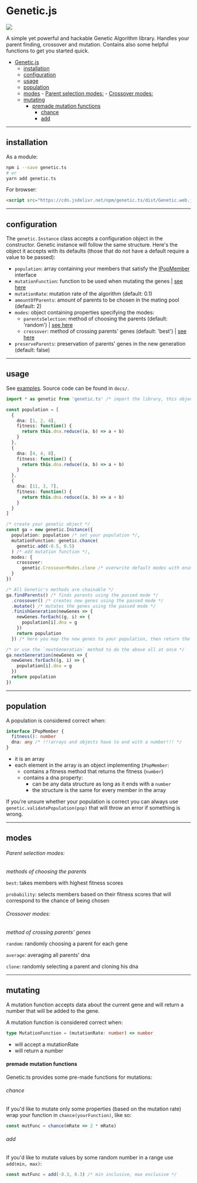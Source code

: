 # Genetic.js

![](https://github.com/shilangyu/genetic.ts/workflows/genetic.ts/badge.svg)

A simple yet powerful and hackable Genetic Algorithm library. Handles your parent finding, crossover and mutation. Contains also some helpful functions to get you started quick.

- [Genetic.js](#geneticjs)
  - [installation](#installation)
  - [configuration](#configuration)
  - [usage](#usage)
  - [population](#population)
  - [modes](#modes)
          - [Parent selection modes:](#parent-selection-modes)
          - [Crossover modes:](#crossover-modes)
  - [mutating](#mutating)
      - [premade mutation functions](#premade-mutation-functions)
          - [chance](#chance)
          - [add](#add)

---

## installation

As a module:

```sh
npm i --save genetic.ts
# or
yarn add genetic.ts
```

For browser:

```html
<script src="https://cdn.jsdelivr.net/npm/genetic.ts/dist/Genetic.web.js"></script>
```

---

## configuration

The `genetic.Instance` class accepts a configuration object in the constructor. Genetic instance will follow the same structure. Here's the object it accepts with its defaults (those that do not have a default require a value to be passed):

- `population`: array containing your members that satisfy the [IPopMember](#population) interface
- `mutationFunction`: function to be used when mutating the genes | [see here](#mutating)
- `mutationRate`: mutation rate of the algorithm (default: 0.1)
- `amountOfParents`: amount of parents to be chosen in the mating pool (default: 2)
- `modes`: object containing properties specifying the modes:
  - `parentsSelection`: method of choosing the parents (default: 'random') | [see here](#modes)
  - `crossover`: method of crossing parents' genes (default: 'best') | [see here](#modes)
- `preserveParents`: preservation of parents' genes in the new generation (default: false)

---

## usage

See [examples](https://shilangyu.dev/genetic.ts/). Source code can be found in `docs/`.

```ts
import * as genetic from 'genetic.ts' /* import the library, this object will be available globally if imported through HTML */

const population = [
  {
    dna: [1, 2, 4],
    fitness: function() {
      return this.dna.reduce((a, b) => a + b)
    }
  },
  {
    dna: [4, 4, 8],
    fitness: function() {
      return this.dna.reduce((a, b) => a + b)
    }
  },
  {
    dna: [11, 3, 7],
    fitness: function() {
      return this.dna.reduce((a, b) => a + b)
    }
  }
]

/* create your genetic object */
const ga = new genetic.Instance({
  population: population /* set your population */,
  mutationFunction: genetic.chance(
    genetic.add(-0.5, 0.5)
  ) /* add mutation function */,
  modes: {
    crossover:
      genetic.CrossoverModes.clone /* overwrite default modes with enums */
  }
})

/* All Genetic's methods are chainable */
ga.findParents() /* finds parents using the passed mode */
  .crossover() /* creates new genes using the passed mode */
  .mutate() /* mutates the genes using the passed mode */
  .finishGeneration(newGenes => {
    newGenes.forEach((g, i) => {
      population[i].dna = g
    })
    return population
  }) /* here you map the new genes to your population, then return the ready population. It will also increment the generation count */

/* or use the `nextGeneration` method to do the above all at once */
ga.nextGeneration(newGenes => {
  newGenes.forEach((g, i) => {
    population[i].dna = g
  })
  return population
})
```

---

## population

A population is considered correct when:

```ts
interface IPopMember {
  fitness(): number
  dna: any /* !!!arrays and objects have to end with a number!!! */
}
```

- it is an array
- each element in the array is an object implementing `IPopMember`:
  - contains a fitness method that returns the fitness (`number`)
  - contains a dna property:
    - can be any data structure as long as it ends with a `number`
    - the structure is the same for every member in the array

If you're unsure whether your population is correct you can always use `genetic.validatePopulation(pop)` that will throw an error if something is wrong.

---

## modes

###### Parent selection modes:

_methods of choosing the parents_

`best`: takes members with highest fitness scores

`probability`: selects members based on their fitness scores that will correspond to the chance of being chosen

###### Crossover modes:

_method of crossing parents' genes_

`random`: randomly choosing a parent for each gene

`average`: averaging all parents' dna

`clone`: randomly selecting a parent and cloning his dna

---

## mutating

A mutation function accepts data about the current gene and will return a number that will be added to the gene.

A mutation function is considered correct when:

```ts
type MutationFunction = (mutationRate: number) => number
```

- will accept a mutationRate
- will return a number

#### premade mutation functions

Genetic.ts provides some pre-made functions for mutations:

###### chance

If you'd like to mutate only some properties (based on the mutation rate) wrap your function in `chance(yourFunction)`, like so:

```ts
const mutFunc = chance(mRate => 2 * mRate)
```

###### add

If you'd like to mutate values by some random number in a range use `add(min, max)`:

```ts
const mutFunc = add(-0.3, 0.3) /* min inclusive, max exclusive */
```

